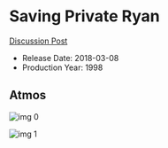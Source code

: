 # Saving Private Ryan

[Discussion Post](https://www.avsforum.com/threads/bass-eq-for-filtered-movies.2995212/post-56760320)

* Release Date: 2018-03-08
* Production Year: 1998

## Atmos

![img 0](https://i.imgur.com/s8E8yws.jpg)

![img 1](https://i.imgur.com/rIHigCl.png)

